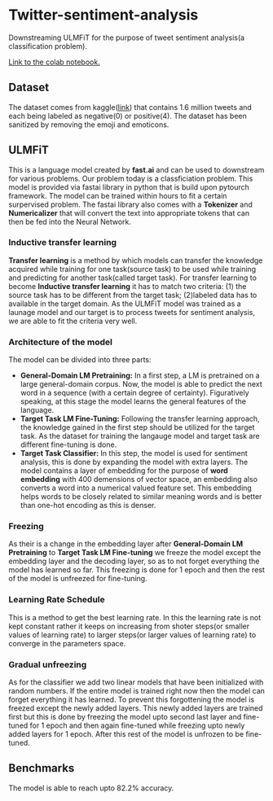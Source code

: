 # Twitter-sentiment-analysis
Downstreaming ULMFiT for the purpose of tweet sentiment analysis(a classification problem).

[Link to the colab notebook.](https://colab.research.google.com/drive/1ijcUtw5eQP66Mu4af_x6eNiVpEl8dcUM#scrollTo=9juKzwz8dw3q)

## Dataset
The dataset comes from kaggle([link](https://www.kaggle.com/kazanova/sentiment140)) that contains 1.6 million tweets and each being labeled as negative(0) or positive(4). The dataset has been sanitized by removing the emoji and emoticons.

## ULMFiT
This is a language model created by **fast.ai** and can be used to downstream for various problems. Our problem today is a classficiation problem. This model is provided via fastai library in python that is build upon pytourch framework. The model can be trained within hours to fit a certain surpervised problem. The fastai library also comes with a **Tokenizer** and **Numericalizer** that will convert the text into appropriate tokens that can then be fed into the Neural Network.
### Inductive transfer learning
**Transfer learning** is a method by which models can transfer the knowledge acquired while training for one task(source task) to be used while training and predicting for another task(called target task). For transfer learning to become **Inductive transfer learning** it has to match two criteria: (1) the source task has to be different from the target task; (2)labeled data has to available in the target domain. As the ULMFiT model was trained as a launage model and our target is to process tweets for sentiment analysis, we are able to fit the criteria very well.
### Architecture of the model
The model can be divided into three parts:
* **General-Domain LM Pretraining:** In a first step, a LM is pretrained on a large general-domain corpus. Now, the model is able to predict the next word in a sequence (with a certain degree of certainty). Figuratively speaking, at this stage the model learns the general features of the language.
* **Target Task LM Fine-Tuning:** Following the transfer learning approach, the knowledge gained in the first step should be utilized for the target task. As the dataset for training the langauge model and target task are different fine-tuning is done.
* **Target Task Classifier:** In this step, the model is used for sentiment analysis, this is done by expanding the model with extra layers.
The model contains a layer of embedding for the purpose of **word embedding** with 400 demensions of vector space, an embedding also converts a word into a numerical valued feature set. This embedding helps words to be closely related to similar meaning words and is better than one-hot encoding as this is denser.
### Freezing
As their is a change in the embedding layer after **General-Domain LM Pretraining** to **Target Task LM Fine-tuning** we freeze the model except the embedding layer and the decoding layer, so as to not forget everything the model has learned so far. This freezing is done for 1 epoch and then the rest of the model is unfreezed for fine-tuning.
### Learning Rate Schedule
This is a method to get the best learning rate. In this the learning rate is not kept constant rather it keeps on increasing from shoter steps(or smaller values of learning rate) to larger steps(or larger values of learning rate) to converge in the parameters space.
### Gradual unfreezing
As for the classifier we add two linear models that have been initialized with random numbers. If the entire model is trained right now then the model can forget everything it has learned. To prevent this forgottening the model is freezed except the newly added layers. This newly added layers are trained first but this is done by freezing the model upto second last layer and fine-tuned for 1 epoch and then again fine-tuned while freezing upto newly added layers for 1 epoch. After this rest of the model is unfrozen to be fine-tuned.
## Benchmarks
The model is able to reach upto 82.2% accuracy.
